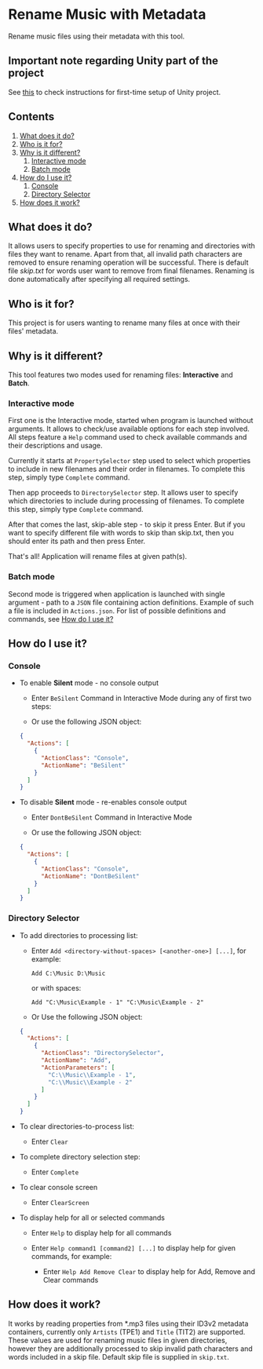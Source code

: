 # Rename Music with Metadata
Rename music files using their metadata with this tool.

## Important note regarding Unity part of the project

See [this](Unity/Rename.ActionDefiner/README.md) to check instructions for first-time setup of Unity project.

## Contents

1. [What does it do?](#what-does-it-do)
2. [Who is it for?](#who-is-it-for)
3. [Why is it different?](#why-is-it-different)
    1. [Interactive mode](#interactive-mode)
    2. [Batch mode](#batch-mode)
4. [How do I use it?](#how-do-i-use-it)
    1. [Console](#console)
    2. [Directory Selector](#directory-selector)
5. [How does it work?](#how-does-it-work)

## What does it do?
It allows users to specify properties to use for renaming and directories with files they want to rename.
Apart from that, all invalid path characters are removed to ensure renaming operation will be successful.
There is default file _skip.txt_ for words user want to remove from final filenames.
Renaming is done automatically after specifying all required settings. 

## Who is it for?
This project is for users wanting to rename many files at once with their files' metadata.

## Why is it different?
This tool features two modes used for renaming files: __Interactive__ and __Batch__.

### Interactive mode
First one is the Interactive mode, started when program is launched without arguments.
It allows to check/use available options for each step involved.
All steps feature a `Help` command used to check available commands and their descriptions and usage.

Currently it starts at `PropertySelector` step used to select which properties to include in new filenames and their order in filenames.
To complete this step, simply type `Complete` command.

Then app proceeds to `DirectorySelector` step. It allows user to specify which directories to include during processing of filenames.
To complete this step, simply type `Complete` command.

After that comes the last, skip-able step - to skip it press Enter.
But if you want to specify different file with words to skip than skip.txt, then you should enter its path and then press Enter.

That's all! Application will rename files at given path(s).

### Batch mode
Second mode is triggered when application is launched with single argument - path to a `JSON` file containing action definitions.
Example of such a file is included in `Actions.json`.
For list of possible definitions and commands, see [How do I use it?](#how-do-i-use-it)

## How do I use it?

### Console

- To enable __Silent__ mode - no console output
    - Enter `BeSilent` Command in Interactive Mode during any of first two steps:

    - Or use the following JSON object:
    ```json
    {
      "Actions": [
        {
          "ActionClass": "Console",
          "ActionName": "BeSilent"
        }
      ]
    }
    ```

- To disable __Silent__ mode - re-enables console output

    - Enter `DontBeSilent` Command in Interactive Mode
    
    - Or use the following JSON object:
    ```json
    {
      "Actions": [
        {
          "ActionClass": "Console",
          "ActionName": "DontBeSilent"
        }
      ]
    }
    ```
### Directory Selector

- To add directories to processing list:

    - Enter `Add <directory-without-spaces> [<another-one>] [...]`, for example:
      
      `Add C:\Music D:\Music`

       or with spaces:

       `Add "C:\Music\Example - 1" "C:\Music\Example - 2"`

    - Or Use the following JSON object:
    
    ```json
    {
      "Actions": [
        {
          "ActionClass": "DirectorySelector",
          "ActionName": "Add",
          "ActionParameters": [
            "C:\\Music\\Example - 1",
            "C:\\Music\\Example - 2"
          ]
        }
      ]
    }
    ```

- To clear directories-to-process list:

    - Enter `Clear`

- To complete directory selection step:

    - Enter `Complete`

- To clear console screen

    - Enter `ClearScreen`

- To display help for all or selected commands

    - Enter `Help` to display help for all commands
    
    - Enter `Help command1 [command2] [...]` to display help for given commands, for example:
    
        - Enter `Help Add Remove Clear` to display help for Add, Remove and Clear commands

## How does it work?

It works by reading properties from *.mp3 files using their ID3v2 metadata containers, currently only `Artists` (TPE1) and `Title` (TIT2) are supported.
These values are used for renaming music files in given directories, however they are additionally processed to skip invalid path characters and words included in a skip file.
Default skip file is supplied in `skip.txt`.
